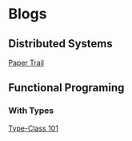 # Blogs

## Distributed Systems

[Paper Trail](http://the-paper-trail.org/blog/)

## Functional Programing

### With Types

[Type-Class 101](http://inoio.de/blog/2014/07/19/type-class-101-semigroup/)
